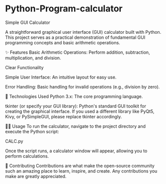 # Python-Program-calculator
Simple GUI Calculator

A straightforward graphical user interface (GUI) calculator built with Python. This project serves as a practical demonstration of fundamental GUI programming concepts and basic arithmetic operations.

✨ Features
Basic Arithmetic Operations: Perform addition, subtraction, multiplication, and division.

Clear Functionality

Simple User Interface: An intuitive layout for easy use.

Error Handling: Basic handling for invalid operations (e.g., division by zero).

🚀 Technologies Used
Python 3.x: The core programming language.

tkinter (or specify your GUI library): Python's standard GUI toolkit for creating the graphical interface. If you used a different library like PyQt5, Kivy, or PySimpleGUI, please replace tkinter accordingly.

🧑‍💻 Usage
To run the calculator, navigate to the project directory and execute the Python script:

CALC.py

Once the script runs, a calculator window will appear, allowing you to perform calculations.

🤝 Contributing
Contributions are what make the open-source community such an amazing place to learn, inspire, and create. Any contributions you make are greatly appreciated.

